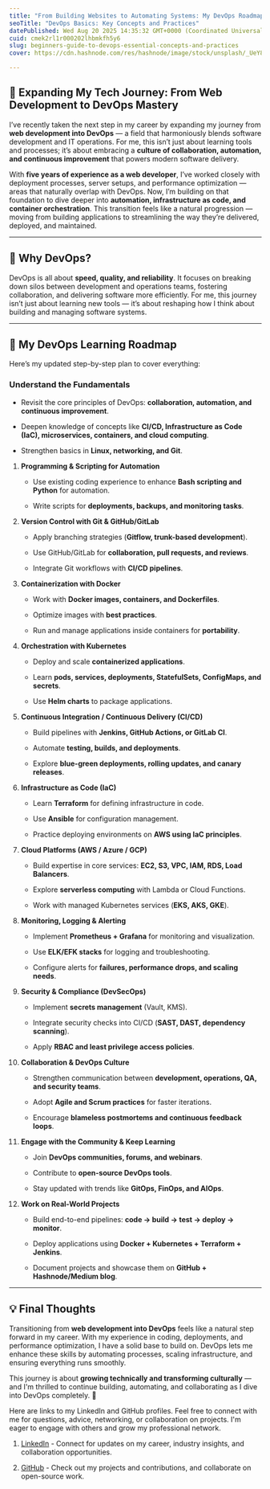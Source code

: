 ```yaml
---
title: "From Building Websites to Automating Systems: My DevOps Roadmap"
seoTitle: "DevOps Basics: Key Concepts and Practices"
datePublished: Wed Aug 20 2025 14:35:32 GMT+0000 (Coordinated Universal Time)
cuid: cmek2rl1r000202lhbmkfh5y6
slug: beginners-guide-to-devops-essential-concepts-and-practices
cover: https://cdn.hashnode.com/res/hashnode/image/stock/unsplash/_UeY8aTI6d0/upload/e635c7871e52dd5dfca1e509b69c46ab.jpeg

---
```


## 🚀 Expanding My Tech Journey: From Web Development to DevOps Mastery

I’ve recently taken the next step in my career by expanding my journey from **web development into DevOps** — a field that harmoniously blends software development and IT operations. For me, this isn’t just about learning tools and processes; it’s about embracing a **culture of collaboration, automation, and continuous improvement** that powers modern software delivery.

With **five years of experience as a web developer**, I’ve worked closely with deployment processes, server setups, and performance optimization — areas that naturally overlap with DevOps. Now, I’m building on that foundation to dive deeper into **automation, infrastructure as code, and container orchestration**. This transition feels like a natural progression — moving from building applications to streamlining the way they’re delivered, deployed, and maintained.

---

## 🌱 Why DevOps?

DevOps is all about **speed, quality, and reliability**. It focuses on breaking down silos between development and operations teams, fostering collaboration, and delivering software more efficiently. For me, this journey isn’t just about learning new tools — it’s about reshaping how I think about building and managing software systems.

---

## 🔑 My DevOps Learning Roadmap

Here’s my updated step-by-step plan to cover everything:

### **Understand the Fundamentals**

* Revisit the core principles of DevOps: **collaboration, automation, and continuous improvement**.
    
* Deepen knowledge of concepts like **CI/CD, Infrastructure as Code (IaC), microservices, containers, and cloud computing**.
    
* Strengthen basics in **Linux, networking, and Git**.
    

1. **Programming & Scripting for Automation**
    
    * Use existing coding experience to enhance **Bash scripting and Python** for automation.
        
    * Write scripts for **deployments, backups, and monitoring tasks**.
        
2. **Version Control with Git & GitHub/GitLab**
    
    * Apply branching strategies (**Gitflow, trunk-based development**).
        
    * Use GitHub/GitLab for **collaboration, pull requests, and reviews**.
        
    * Integrate Git workflows with **CI/CD pipelines**.
        
3. **Containerization with Docker**
    
    * Work with **Docker images, containers, and Dockerfiles**.
        
    * Optimize images with **best practices**.
        
    * Run and manage applications inside containers for **portability**.
        
4. **Orchestration with Kubernetes**
    
    * Deploy and scale **containerized applications**.
        
    * Learn **pods, services, deployments, StatefulSets, ConfigMaps, and secrets**.
        
    * Use **Helm charts** to package applications.
        
5. **Continuous Integration / Continuous Delivery (CI/CD)**
    
    * Build pipelines with **Jenkins, GitHub Actions, or GitLab CI**.
        
    * Automate **testing, builds, and deployments**.
        
    * Explore **blue-green deployments, rolling updates, and canary releases**.
        
6. **Infrastructure as Code (IaC)**
    
    * Learn **Terraform** for defining infrastructure in code.
        
    * Use **Ansible** for configuration management.
        
    * Practice deploying environments on **AWS using IaC principles**.
        
7. **Cloud Platforms (AWS / Azure / GCP)**
    
    * Build expertise in core services: **EC2, S3, VPC, IAM, RDS, Load Balancers**.
        
    * Explore **serverless computing** with Lambda or Cloud Functions.
        
    * Work with managed Kubernetes services (**EKS, AKS, GKE**).
        
8. **Monitoring, Logging & Alerting**
    
    * Implement **Prometheus + Grafana** for monitoring and visualization.
        
    * Use **ELK/EFK stacks** for logging and troubleshooting.
        
    * Configure alerts for **failures, performance drops, and scaling needs**.
        
9. **Security & Compliance (DevSecOps)**
    
    * Implement **secrets management** (Vault, KMS).
        
    * Integrate security checks into CI/CD (**SAST, DAST, dependency scanning**).
        
    * Apply **RBAC and least privilege access policies**.
        
10. **Collaboration & DevOps Culture**
    
    * Strengthen communication between **development, operations, QA, and security teams**.
        
    * Adopt **Agile and Scrum practices** for faster iterations.
        
    * Encourage **blameless postmortems and continuous feedback loops**.
        
11. **Engage with the Community & Keep Learning**
    
    * Join **DevOps communities, forums, and webinars**.
        
    * Contribute to **open-source DevOps tools**.
        
    * Stay updated with trends like **GitOps, FinOps, and AIOps**.
        
12. **Work on Real-World Projects**
    
    * Build end-to-end pipelines: **code → build → test → deploy → monitor**.
        
    * Deploy applications using **Docker + Kubernetes + Terraform + Jenkins**.
        
    * Document projects and showcase them on **GitHub + Hashnode/Medium blog**.
        

---

## 💡 Final Thoughts

Transitioning from **web development into DevOps** feels like a natural step forward in my career. With my experience in coding, deployments, and performance optimization, I have a solid base to build on. DevOps lets me enhance these skills by automating processes, scaling infrastructure, and ensuring everything runs smoothly.

This journey is about **growing technically and transforming culturally** — and I'm thrilled to continue building, automating, and collaborating as I dive into DevOps completely. 🚀

Here are links to my LinkedIn and GitHub profiles. Feel free to connect with me for questions, advice, networking, or collaboration on projects. I'm eager to engage with others and grow my professional network.

1. [LinkedIn](https://www.linkedin.com/in/anand-aage/) - Connect for updates on my career, industry insights, and collaboration opportunities.
    
2. [GitHub](https://github.com/anandaage123/) - Check out my projects and contributions, and collaborate on open-source work.